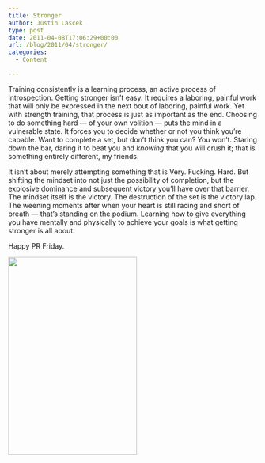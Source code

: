 ```yaml
---
title: Stronger
author: Justin Lascek
type: post
date: 2011-04-08T17:06:29+00:00
url: /blog/2011/04/stronger/
categories:
  - Content

---
```

Training consistently is a learning process, an active process of introspection. Getting stronger isn&#8217;t easy. It requires a laboring, painful work that will only be expressed in the next bout of laboring, painful work. Yet with strength training, that process is just as important as the end. Choosing to do something hard &#8212; of your own volition &#8212; puts the mind in a vulnerable state. It forces you to decide whether or not you think you&#8217;re capable. Want to complete a set, but don&#8217;t think you can? You won&#8217;t. Staring down the bar, daring it to beat you and _knowing_ that you will crush it; that is something entirely different, my friends.
  

  
It isn&#8217;t about merely attempting something that is Very. Fucking. Hard. But shifting the mindset into not just the possibility of completion, but the explosive dominance and subsequent victory you&#8217;ll have over that barrier. The mindset itself is the victory. The destruction of the set is the victory lap. The weening moments after when your heart is still racing and short of breath &#8212; that&#8217;s standing on the podium. Learning how to give everything you have mentally and physically to achieve your goals is what getting stronger is all about.
  

  
Happy PR Friday.
  

  
[<img data-attachment-id="3887" data-permalink="/blog/2011/04/stronger/040821_pyrros_dimas_vmed_2p-widec2/" data-orig-file="/2011/04/040821_pyrros_dimas_vmed_2p.widec2_.jpg" data-orig-size="298,458" data-comments-opened="1" data-image-meta="{&quot;aperture&quot;:&quot;0&quot;,&quot;credit&quot;:&quot;&quot;,&quot;camera&quot;:&quot;&quot;,&quot;caption&quot;:&quot;&quot;,&quot;created_timestamp&quot;:&quot;0&quot;,&quot;copyright&quot;:&quot;&quot;,&quot;focal_length&quot;:&quot;0&quot;,&quot;iso&quot;:&quot;0&quot;,&quot;shutter_speed&quot;:&quot;0&quot;,&quot;title&quot;:&quot;&quot;}" data-image-title="040821_pyrros_dimas_vmed_2p.widec2" data-image-description="" data-medium-file="/2011/04/040821_pyrros_dimas_vmed_2p.widec2_-260x400.jpg" data-large-file="/2011/04/040821_pyrros_dimas_vmed_2p.widec2_.jpg" src="/2011/04/040821_pyrros_dimas_vmed_2p.widec2_-260x400.jpg" alt="" title="040821_pyrros_dimas_vmed_2p.widec2" width="260" height="400" class="aligncenter size-medium wp-image-3887" srcset="/2011/04/040821_pyrros_dimas_vmed_2p.widec2_-260x400.jpg 260w, /2011/04/040821_pyrros_dimas_vmed_2p.widec2_.jpg 298w" sizes="(max-width: 260px) 100vw, 260px" />][1]

 [1]: /2011/04/040821_pyrros_dimas_vmed_2p.widec2_.jpg

